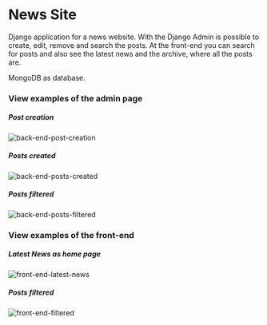 # News Site

Django application for a news website. With the Django Admin is possible to create, edit, remove and search the posts. At the front-end you can search for posts and also see the latest news and the archive, where all the posts are.

MongoDB as database.

### View examples of the admin page

##### Post creation
![back-end-post-creation](https://i.imgur.com/AxlqzZC.png)

##### Posts created

![back-end-posts-created](https://i.imgur.com/Cz5wxWc.png)

##### Posts filtered
![back-end-posts-filtered](https://i.imgur.com/DVG27jU.png)

### View examples of the front-end

##### Latest News as home page

![front-end-latest-news](https://i.imgur.com/ykJTpzl.png)

##### Posts filtered

![front-end-filtered](https://i.imgur.com/8ya4mQx.png)

